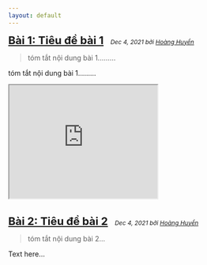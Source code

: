 ```yaml
---
layout: default
---
```


<span style="font-size: 22px;"><b>[Bài 1: Tiêu đề bài 1](./posts/post_001.html)</b></span>
<span style="font-size: 12px;">&nbsp;&nbsp; _Dec 4, 2021 bởi <a href="https://www.facebook.com/hoang.huyen.332" target="_blank">Hoàng Huyền</a>_</span>

> tóm tắt nội dung bài 1.........

tóm tắt nội dung bài 1.........

<iframe width="300" height="230"
  src="https://www.youtube.com/embed/hxmUjXXTmpU">
</iframe>
<br/><br/>

<!-- # Bài 2
---
<small>- _Dec 4, 2021 by <a href="https://www.facebook.com/hoang.huyen.332" target="_blank">Hoàng Huyền</a>_</small> -->
<span style="font-size: 22px;"><b>[Bài 2: Tiêu đề bài 2](./posts/post_002.html)</b></span>
<span style="font-size: 12px;">&nbsp;&nbsp; _Dec 4, 2021 bởi <a href="https://www.facebook.com/hoang.huyen.332" target="_blank">Hoàng Huyền</a>_</span>

> tóm tắt nội dung bài 2...

Text here...